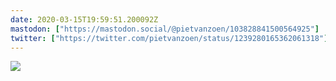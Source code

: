```yaml
---
date: 2020-03-15T19:59:51.200092Z
mastodon: ["https://mastodon.social/@pietvanzoen/103828841500564925"]
twitter: ["https://twitter.com/pietvanzoen/status/1239280165362061318"]
---
```

![](/media/2020-03-15-isolation.jpeg)
